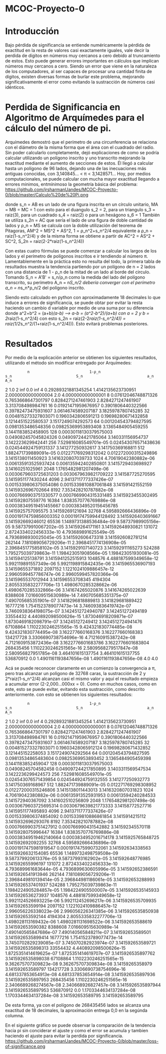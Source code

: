 # MCOC-Proyecto-0



Introducción
==============

  Bajo pérdida de significancia se entiende numéricamente la pérdida de exactitud en la resta de valores casi exactamente iguales, vale decir la perdida de dígitos en números muy cercanos a cero debido al truncamiento de estos. Esto puede generar errores importantes en cálculos que implican números muy cercanos a cero.
  Siendo un error que viene en la naturaleza de los computadores, al ser capaces de procesar una cantidad finita de dígitos, existen diversas formas de burlar este problema, mejorando significativamente el error como evitando la sustracción de números casi idénticos.

Perdida de Significancia en Algoritmo de Arquímedes para el cálculo del número de pi.
==============

  Arquímedes demostró que el perímetro de una circunferencia se relaciona con el diámetro de la misma forma que el área con el cuadrado del radio. Sin poder calcularlo completamente, dejó explicaciones de como se podría calcular utilizando un polígono inscrito y uno transcrito mejorando la exactitud mediante el aumento de secciones de estos. Él llegó a calcular hasta un polígono de 96 lados, dejando una de las inecuaciones más antiguas conocidas, con 3,140845... < π < 3,1428571...
  Hoy, por medios computacionales, se puede calcular con mucha mayor exactitud llegando a errores minimos, entmínimoso la geometría básica del problema: 
https://github.com/jrsharmanUandes/MCOC-Proyecto-0/blob/master/Calculo%20de%20Pi.png

donde s_n = AB es un lado de una figura inscrita en un círculo unitario, MA = MB = MC = 1
con esto para el duangulo s_2 = 2, para un triangulo s_3 = raiz(3), para un cuadrado s_4 = raiz(2) o para un hexágono s_6 = 1
También se utiliza s_2n = AC que sería el lado de una figura de doble cantidad de lados y ρ_n = MS se calcula con la doble utilización del teorema de Pitagoras, AM^2 = MS^2 + AS^2, 1 = ρ_n^2+s_n^2/4 equivalente a ρ_n = raiz(1-s_n^2/4) y de la misma forma se obtiene a partir de AC^2 = AS^2 + SC^2, S_2n = raiz(2-2*raiz(1-s_n^2/4))

  Con estas cuatro fórmulas se puede comenzar a calcular los largos de los lados y el perímetro de polígonos inscritos e ir tendiendo al número π. Lamentablemente en la práctica esto no resulta del todo, la primera tabla de resultados muestra la tendencia partiendo por un polígono de n = 2 lados con una distancia de 1 - ρ_n de la mitad de un lado al borde del circulo. Tomando S_n = A'B' = s_n/ρ_n como la medida del lado del polígono transcrito, su perímetro A_n = n*S_n/2 debería converger con el perímetro a_n = n*s_n*ρ_n/2 del polígono inscrito. 
  
  Siendo esto calculado en python con aproximadamente 18 decimales lo que induce a errores de significancia, se puede obtar por evitar la resta haciendo un cambio d variable por medio de una suma por su diferencia donde a^2+b^2 = (a+b)*(a-b) --> a-b = (a^2-b^2)/(a+b) con a = 2 y b = 2*raiz(1-s_n^2/4) con esto s_2n = raiz(2-2*raiz(1-s_n^2/4)) = raiz(1/2*s_n^2/(1+raiz(1-s_n^2/4))). Esto evitará problemas posteriores.


Resultados
==============

Por medio de la explicación anterior se obtienen los siguientes resultados, utilizando el método sin modificar entregado por Arquímedes:

			  n					          1-ρ_n					           s_n					           S_n 					           a_n				           A_n 
2       		1.0     				        2       				        inf     				        0.0     				        inf
4       		0.29289321881345254    	1.4142135623730951     	2.0000000000000004     	2.0     				        4.000000000000001
8       		0.07612046748871326    	0.7653668647301797     	0.8284271247461903     	2.8284271247461907     	3.313708498984761
16      		0.01921471959676957    	0.3901806440322566     	0.39782473475931607    	3.0614674589207187     	3.1825978780745285
32      		0.004815273327803071   	0.1960342806591213     	0.19698280671432858    	3.1214451522580537     	3.1517249074292573
64      		0.001204543794827595   	0.0981353486548356     	0.09825369953893408    	3.1365484905459255     	3.1441183852458905
128     		0.00030118130379575003 	0.049082457045824326   	0.04909724421785064    	3.140331156954737      	3.142223629942441
256     		7.529816085549701e-05  	0.024543076571438636   	0.024544924759131337   	3.141277250932617      	3.141750369168811
512     		1.882471739889091e-05  	0.012271769298312042   	0.012272000315249896   	3.1415138011450923     	3.1416320807039733
1024    		4.70619042380882e-06   	0.006135913525937424   	0.006135942402850801   	3.1415729403698927     	3.14160251025961
2048    		1.1765482981207498e-06 	0.0030679603725631203  	0.0030679639821709222  	3.141587725270595      	3.1415951177430244
4096    		2.9413711777337426e-07 	0.0015339806375054086  	0.0015339810887061848  	3.141591421552159      	3.1415932696702664
8192    		7.353428210787882e-08  	0.0007669903751330577  	0.0007669904315331485  	3.1415923455302495     	3.141592807559776
16384   		1.8383570776769886e-08 	0.00038349519451455667 	0.00038349520156456785 	3.1415925757095575     	3.14159269121694
32768   		4.595892666436896e-09  	0.00019174759856003352 	0.00019174759944128492 	3.1415926403691667     	3.141592669246012
65536   		1.1489731388536484e-09 	9.58737989905156e-05   	9.587379910067202e-05  	3.14159264171161       	3.141592648930821
131072  		2.8724334022456333e-10 	4.793689891625549e-05  	4.7936898930025045e-05 	3.141592606473318      	3.1415926082781214
262144  		7.181089056729206e-11  	2.3968451774136908e-05 	2.3968451775858102e-05 	3.1415929107140723     	3.141592911165273
524288  		1.795275039739863e-11  	1.198423051908566e-05  	1.198423051930081e-05  	3.141594125138791      	3.1415941252515913
1048576  		4.488187599349658e-12  	5.992119891557349e-06  	5.9921198915842435e-06 	3.1415965536907193     	3.14159655371892
2097152  		1.1221024109886457e-12 	2.9960599457786747e-06 	2.9960599457820366e-06 	3.1415965537012944     	3.141596553708345
4194304  		2.8055335832277706e-13 	1.4980670285328662e-06 	1.4980670285332866e-06 	3.141674265020876      	3.141674265022639
8388608  		7.016609515630989e-14  	7.490705685351375e-07  	7.490705685351901e-07  	3.1418296818889813     	3.141829681889422
16777216 		1.7541523789077473e-14 	3.746093836419742e-07  	3.7460938364198075e-07 	3.1424512724940787     	3.142451272494189
33554432 		4.440892098500626e-15	  1.873046918209871e-07  	1.8730469182098791e-07 	3.14245127249412       	3.1424512724941476
67108864 		1.1102230246251565e-15	9.424321830774485e-08  	9.424321830774495e-08  	3.162277660168376      	3.162277660168383
134217728		3.3306690738754696e-16	4.712160915387242e-08  	4.7121609153872436e-08 	3.1622776601683786     	3.1622776601683804
268435456		1.1102230246251565e-16	2.5809568279517847e-08 	2.580956827951785e-08  	3.464101615137754      	3.464101615137755
536870912		0.0 					          1.4901161193847656e-08 	1.4901161193847656e-08	4.0 					          4.0

Acá se puede reconocer claramente en un comienzo la convergencia a π, pero tras alcanzar un poligono de 32768 caras, la sustracción de 2 y 2*raiz(1-s_n^2/4) alcanzan casi el mismo valor y aquí el resultado empieza a acumular error (2-2,000...000xx = 0). Como en muchos casos, como en este, esto se puede evitar, evitando esta sustracción, como descrito anteriormente. con esto se obtienen los siguientes resultados:

			  n					          1-ρ_n					           s_n					           S_n 					           a_n				           A_n 
2      			1.0     				        2       				        inf     				        0.0     				        inf
4      			0.29289321881345254     1.4142135623730951      2.0000000000000004      2.0     				        4.000000000000001
8      			0.07612046748871326     0.7653668647301797      0.8284271247461903      2.8284271247461907      3.313708498984761
16     			0.01921471959676957     0.3901806440322566      0.39782473475931607     3.0614674589207187      3.1825978780745285
32     			0.004815273327803071    0.19603428065912124     0.19698280671432852     3.121445152258053       3.1517249074292564
64     			0.001204543794827595    0.09813534865483604     0.09825369953893452     3.1365484905459398      3.1441183852459047
128    			0.00030118130379575003  0.04908245704582458     0.049097244217850895    3.1403311569547534      3.1422236299424573
256    			7.529816085549701e-05   0.024543076571439854    0.024544924759132555    3.141277250932773       3.141750369168967
512    			1.882471739889091e-05   0.012271769298308952    0.012272000315246806    3.1415138011443013      3.1416320807031823
1024   			4.70619042380882e-06    0.006135913525931953    0.00613594240284533     3.141572940367092       3.141602510256809
2048   			1.1765482981207498e-06  0.0030679603725695314   0.0030679639821773333   3.14158772527716        3.1415951177495893
4096   			2.9413711777337426e-07  0.0015339806374854092   0.0015339810886861854   3.1415914215112         3.1415932696293076
8192   			7.353428210787882e-08   0.0007669903751427912   0.000766990431542882    3.141592345570118       3.1415928075996447
16384  			1.8383570776769886e-08  0.00038349519462140664  0.0003834952016714178   3.1415925765848725      3.141592692092255
32768  			4.595892666436896e-09   0.0001917475981919547   0.0001917475990732061   3.141592634338563       3.1415926632154085
65536  			1.1489732498759508e-09  9.587379920613376e-05   9.58737993162902e-05    3.141592648776985       3.141592655996197
131072 			2.8724334022456333e-10  4.793689961683644e-05   4.7936899630605996e-05  3.141592652386591       3.1415926541913946
262144 			7.181089056729206e-11   2.3968449810139414e-05  2.396844981186061e-05   3.141592653288993       3.1415926537401937
524288 			1.795275039739863e-11   1.1984224905284857e-05  1.1984224905500007e-05  3.1415926535145933      3.1415926536273937
1048576     4.488187599349658e-12   5.9921124526693225e-06  5.992112452696217e-06   3.1415926535709935      3.141592653599194
2097152     1.1221024109886457e-12  2.996056226338023e-06   2.996056226341385e-06   3.1415926535850938      3.141592653592144
4194304     2.8055335832277706e-13  1.498028113169432e-06   1.4980281131698522e-06  3.141592653588619       3.141592653590382
8388608     7.016609515630989e-14   7.490140565847686e-07   7.490140565848211e-07   3.141592653589501       3.1415926535899414
16777216    1.7541523789077473e-14  3.7450702829239085e-07  3.745070282923974e-07   3.141592653589721       3.1415926535898313
33554432    4.440892098500626e-15   1.8725351414619625e-07  1.8725351414619707e-07  3.1415926535897762      3.1415926535898038
67108864    1.1102230246251565e-15  9.362675707309823e-08   9.362675707309834e-08   3.14159265358979        3.141592653589797
134217728   3.3306690738754696e-16  4.681337853654913e-08   4.681337853654914e-08   3.1415926535897936      3.1415926535897953
268435456   1.1102230246251565e-16  2.3406689268274567e-08  2.340668926827457e-08   3.1415926535897944      3.1415926535897953
536870912   0.0     				        1.1703344634137284e-08  1.1703344634137284e-08  3.141592653589795       3.141592653589795       
        
De esta forma, ya con el polígono de 268435456 lados se alcanza una exactitud de 18 decimales, la aproximación entrega 0,0 en la segúnda columna.

En el siguiente gráfico se puede observar la comparación de la tendencia hacia pi sin conciderar el ajuste y como el error se acumula y tambien haciendo el ajuste para evitar la perdida por significancia.
https://github.com/jrsharmanUandes/MCOC-Proyecto-0/blob/master/loss-of-significance.png
